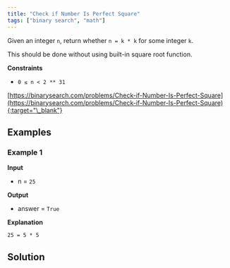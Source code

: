 ```yaml
---
title: "Check if Number Is Perfect Square"
tags: ["binary search", "math"]
---
```


Given an integer `n`, return whether `n = k * k` for some integer `k`.

This should be done without using built-in square root function.

**Constraints**

- `0 ≤ n < 2 ** 31`

[https://binarysearch.com/problems/Check-if-Number-Is-Perfect-Square](https://binarysearch.com/problems/Check-if-Number-Is-Perfect-Square){:target="\_blank"}

## Examples

### Example 1

**Input**

- n = `25`

**Output**

- answer = `True`

**Explanation**

`25 = 5 * 5`

## Solution

<script src="https://gist.github.com/yaeba/16da7be5123724fcf6eccc25581cef5a.js?file=Check-if-Number-Is-Perfect-Square.cpp"></script>
